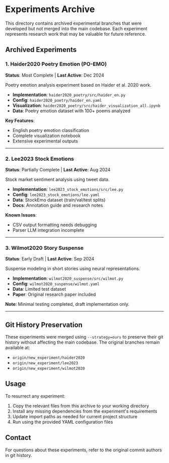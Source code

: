 # Experiments Archive

This directory contains archived experimental branches that were developed but not merged into the main codebase. Each experiment represents research work that may be valuable for future reference.

## Archived Experiments

### 1. Haider2020 Poetry Emotion (PO-EMO)
**Status**: Most Complete | **Last Active**: Dec 2024

Poetry emotion analysis experiment based on Haider et al. 2020 work.

- **Implementation**: `haider2020_poetry/src/haider_en.py`
- **Config**: `haider2020_poetry/haider_en.yaml`
- **Visualization**: `haider2020_poetry/src/haider_visualization_all.ipynb`
- **Data**: Poetry emotion dataset with 100+ poems analyzed

**Key Features**:
- English poetry emotion classification
- Complete visualization notebook
- Extensive experimental outputs

---

### 2. Lee2023 Stock Emotions
**Status**: Partially Complete | **Last Active**: Aug 2024

Stock market sentiment analysis using tweet data.

- **Implementation**: `lee2023_stock_emotions/src/lee.py`
- **Config**: `lee2023_stock_emotions/lee.yaml`
- **Data**: StockEmo dataset (train/val/test splits)
- **Docs**: Annotation guide and research notes

**Known Issues**:
- CSV output formatting needs debugging
- Parser LLM integration incomplete

---

### 3. Wilmot2020 Story Suspense
**Status**: Early Draft | **Last Active**: Sep 2024

Suspense modeling in short stories using neural representations.

- **Implementation**: `wilmot2020_suspense/src/wilmot.py`
- **Config**: `wilmot2020_suspense/wilmot.yaml`
- **Data**: Limited test dataset
- **Paper**: Original research paper included

**Note**: Minimal testing completed, draft implementation only.

---

## Git History Preservation

These experiments were merged using `--strategy=ours` to preserve their git history without affecting the main codebase. The original branches remain available at:

- `origin/new_experiment/haider2020`
- `origin/new_experiment/lee2023`
- `origin/new_experiment/wilmot2020`

## Usage

To resurrect any experiment:

1. Copy the relevant files from this archive to your working directory
2. Install any missing dependencies from the experiment's requirements
3. Update import paths as needed for current project structure
4. Run using the provided YAML configuration files

## Contact

For questions about these experiments, refer to the original commit authors in git history.